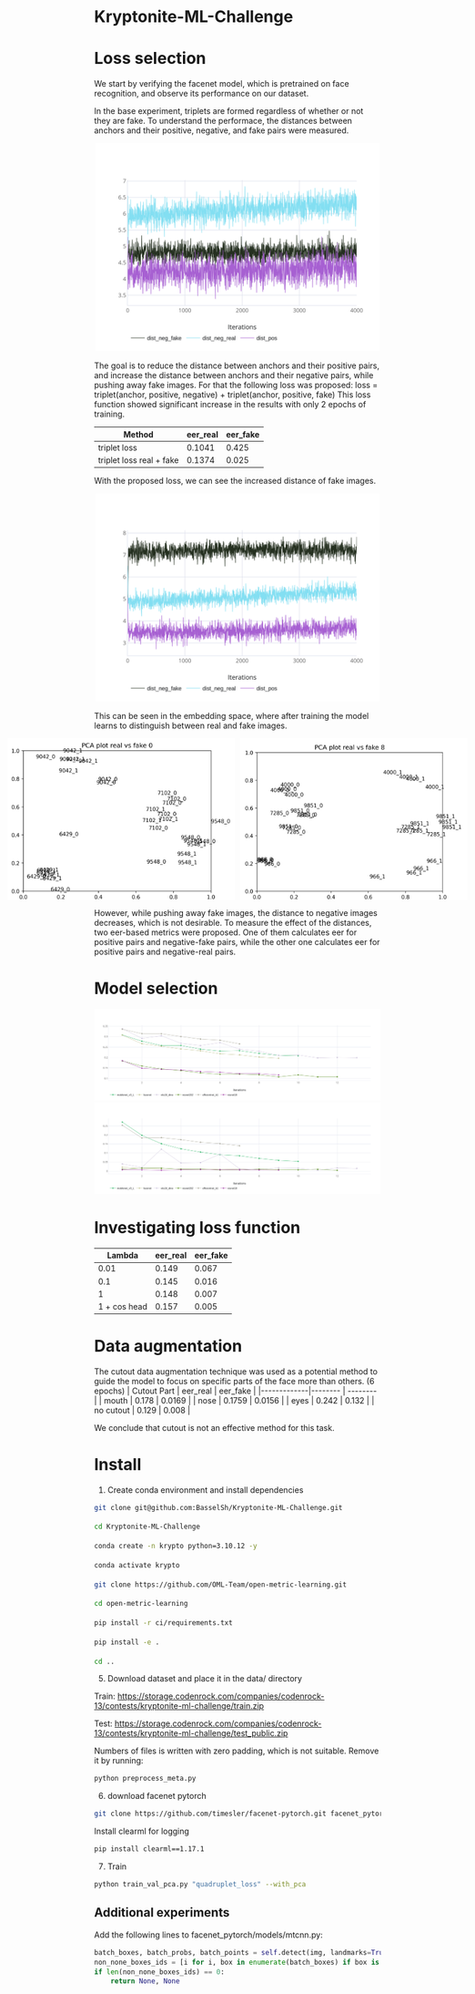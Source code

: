 # Kryptonite-ML-Challenge


# Loss selection
We start by verifying the facenet model, which is pretrained on face recognition, and observe its performance on our dataset.

In the base experiment, triplets are formed regardless of whether or not they are fake.
To understand the performace, the distances between anchors and their positive, negative, and fake pairs were measured.
<div align="center">
<img src=assets/loss_selection/triplet_loss_distances_facenet.png alt="Triplet Loss Distances" width="500">
</div>
<!-- ![Triplet Loss Distances](assets/loss_selection/triplet_loss_distances_facenet.png) -->

The goal is to reduce the distance between anchors and their positive pairs, and increase the distance between anchors and their negative pairs, while pushing away fake images. For that the following loss was proposed:
loss = triplet(anchor, positive, negative) + triplet(anchor, positive, fake)
This loss function showed significant increase in the results with only 2 epochs of training.

| Method                     | eer_real | eer_fake |
|----------------------------|----------|----------|
| triplet loss               | 0.1041   | 0.425    |
| triplet loss real + fake   | 0.1374   | 0.025    |


With the proposed loss, we can see the increased distance of fake images.
<div align="center">
<img src=assets/loss_selection/quad_loss_distances_facenet.png alt="Proposed Loss Distances" width="500">
</div>

This can be seen in the embedding space, where after training the model learns to distinguish between real and fake images.
<div style="display: flex; justify-content: center;">

<img src="assets/embeddings/facenet_pca_real_fake_0.png" alt="Before training" width="400" style="margin-right: 10px;" />
<img src="assets/embeddings/facenet_pca_real_fake_8.png" alt="After training" width="400" />

</div>

However, while pushing away fake images, the distance to negative images decreases, which is not desirable.
To measure the effect of the distances, two eer-based metrics were proposed.
One of them calculates eer for positive pairs and negative-fake pairs, while the other one calculates eer for positive pairs and negative-real pairs.

# Model selection

![Model selection eer real](assets/model_selection/neg_real_models.png)
![Model selection eer fake](assets/model_selection/neg_fake_models.png)


# Investigating loss function

| Lambda         | eer_real | eer_fake |
|----------------|----------|----------|
| 0.01           | 0.149    | 0.067    |
| 0.1            | 0.145    | 0.016    |
| 1              | 0.148    | 0.007    |
| 1 + cos head   | 0.157    | 0.005    |


# Data augmentation
The cutout data augmentation technique was used as a potential method to guide the model to focus on specific
parts of the face more than others.
(6 epochs)
| Cutout Part | eer_real | eer_fake |
|-------------|--------  | -------- |
| mouth       | 0.178    | 0.0169   |
| nose        | 0.1759   | 0.0156   |
| eyes        | 0.242    | 0.132    |
| no cutout   | 0.129    | 0.008    |

We conclude that cutout is not an effective method for this task.



# Install

1. Create conda environment and install dependencies

```bash
git clone git@github.com:BasselSh/Kryptonite-ML-Challenge.git

cd Kryptonite-ML-Challenge

conda create -n krypto python=3.10.12 -y

conda activate krypto

git clone https://github.com/OML-Team/open-metric-learning.git

cd open-metric-learning

pip install -r ci/requirements.txt

pip install -e .

cd ..
```

5. Download dataset and place it in the data/ directory

Train: https://storage.codenrock.com/companies/codenrock-13/contests/kryptonite-ml-challenge/train.zip

Test: https://storage.codenrock.com/companies/codenrock-13/contests/kryptonite-ml-challenge/test_public.zip

Numbers of files is written with zero padding, which is not suitable. Remove it by running:

```bash
python preprocess_meta.py
```

6. download facenet pytorch

```bash
git clone https://github.com/timesler/facenet-pytorch.git facenet_pytorch
```



Install clearml for logging

```bash
pip install clearml==1.17.1
```

7. Train

```bash
python train_val_pca.py "quadruplet_loss" --with_pca 
```





## Additional experiments

Add the following lines to facenet_pytorch/models/mtcnn.py:

```python
batch_boxes, batch_probs, batch_points = self.detect(img, landmarks=True)
non_none_boxes_ids = [i for i, box in enumerate(batch_boxes) if box is not None]
if len(non_none_boxes_ids) == 0:
    return None, None
```
